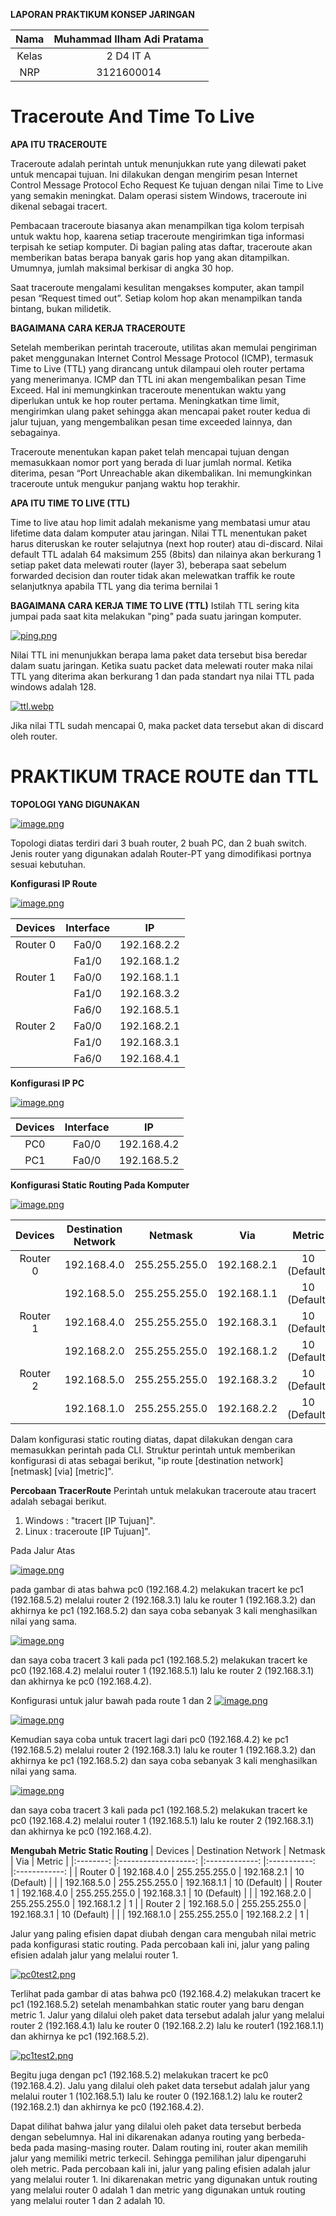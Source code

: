 **LAPORAN PRAKTIKUM KONSEP JARINGAN**

| Nama | Muhammad Ilham Adi Pratama |
|:----:|:--------------------------:|
|Kelas | 2 D4 IT A                  |
| NRP  | 3121600014                 |

# Traceroute And Time To Live


**APA ITU TRACEROUTE**

Traceroute adalah perintah untuk menunjukkan rute yang dilewati paket untuk mencapai tujuan. Ini dilakukan dengan mengirim pesan Internet Control Message Protocol Echo Request Ke tujuan dengan nilai Time to Live yang semakin meningkat. Dalam operasi sistem Windows, traceroute ini dikenal sebagai tracert.

Pembacaan traceroute biasanya akan menampilkan tiga kolom terpisah untuk waktu hop, kaarena setiap traceroute mengirimkan tiga informasi terpisah ke setiap komputer. Di bagian paling atas daftar, traceroute akan memberikan batas berapa banyak garis hop yang akan ditampilkan. Umumnya, jumlah maksimal berkisar di angka 30 hop.

Saat traceroute mengalami kesulitan mengakses komputer, akan tampil pesan “Request timed out”. Setiap kolom hop akan menampilkan tanda bintang, bukan milidetik.

**BAGAIMANA CARA KERJA TRACEROUTE**

Setelah memberikan perintah traceroute, utilitas akan memulai pengiriman paket menggunakan Internet Control Message Protocol (ICMP), termasuk Time to Live (TTL) yang dirancang untuk dilampaui oleh router pertama yang menerimanya. ICMP dan TTL ini akan mengembalikan pesan Time Exceed. Hal ini memungkinkan traceroute menentukan waktu yang diperlukan untuk ke hop router pertama. Meningkatkan time limit, mengirimkan ulang paket sehingga akan mencapai paket router kedua di jalur tujuan, yang mengembalikan pesan time exceeded lainnya, dan sebagainya.

Traceroute menentukan kapan paket telah mencapai tujuan dengan memasukkaan nomor port yang berada di luar jumlah normal. Ketika diterima, pesan “Port Unreachable akan dikembalikan. Ini memungkinkan traceroute untuk mengukur panjang waktu hop terakhir.

**APA ITU TIME TO LIVE (TTL)**

Time to live atau hop limit adalah mekanisme yang membatasi umur atau lifetime data dalam komputer atau jaringan. Nilai TTL menentukan paket harus diteruskan ke router selajutnya (next hop router) atau di-discard. Nilai default TTL adalah 64 maksimum 255 (8bits) dan nilainya akan berkurang 1 setiap paket data melewati router (layer 3), beberapa saat sebelum forwarded decision dan router tidak akan melewatkan traffik ke route selanjutknya apabila TTL yang dia terima bernilai 1

**BAGAIMANA CARA KERJA TIME TO LIVE (TTL)**
Istilah TTL sering kita jumpai pada saat kita melakukan "ping" pada suatu jaringan komputer.

[![ping.png](https://i.postimg.cc/bdc1wPGx/ping.png)](https://postimg.cc/rRjDfvNs)

Nilai TTL ini menunjukkan berapa lama paket data tersebut bisa beredar dalam suatu jaringan. Ketika suatu packet data melewati router maka nilai TTL yang diterima akan berkurang 1 dan pada standart nya nilai TTL pada windows adalah 128.

[![ttl.webp](https://i.postimg.cc/SxG13T5T/ttl.webp)](https://postimg.cc/5X6mF3fL)

Jika nilai TTL sudah mencapai 0, maka packet data tersebut akan di discard oleh router.
# PRAKTIKUM TRACE ROUTE dan TTL

**TOPOLOGI YANG DIGUNAKAN**

[![image.png](https://i.postimg.cc/QxjmjzV6/image.png)](https://postimg.cc/grB8DNVR)

Topologi diatas terdiri dari 3 buah router, 2 buah PC, dan 2 buah switch. Jenis router yang digunakan adalah Router-PT yang dimodifikasi portnya sesuai kebutuhan.

**Konfigurasi IP Route**

[![image.png](https://i.postimg.cc/zvzx22gP/image.png)](https://postimg.cc/HcN0V23Q)

|  Devices 	| Interface 	|      IP     	|
|:--------:	|:---------:	|:-----------:	|
| Router 0 	|   Fa0/0   	| 192.168.2.2 	|
|          	|   Fa1/0   	| 192.168.1.2 	|
| Router 1 	|   Fa0/0   	| 192.168.1.1 	|
|          	|   Fa1/0   	| 192.168.3.2 	|
|           |   Fa6/0   	| 192.168.5.1   |
| Router 2 	|   Fa0/0   	| 192.168.2.1 	|
|          	|   Fa1/0   	| 192.168.3.1 	|
|           |   Fa6/0   	| 192.168.4.1   |

**Konfigurasi IP PC**

[![image.png](https://i.postimg.cc/B6spt7MQ/image.png)](https://postimg.cc/2qchKwsP)

|  Devices 	| Interface 	|      IP     	|
|:--------:	|:---------:	|:-----------:	|
|    PC0   	|   Fa0/0   	| 192.168.4.2 	|
|    PC1   	|   Fa0/0   	| 192.168.5.2 	|

**Konfigurasi Static Routing Pada Komputer**

[![image.png](https://i.postimg.cc/cLBM2Bdp/image.png)](https://postimg.cc/ZW0dy3BH)

|  Devices 	| Destination Network 	|    Netmask    	|     Via     	|    Metric    	|
|:--------:	|:-------------------:	|:-------------:	|:-----------:	|:------------:	|
| Router 0 	|     192.168.4.0     	| 255.255.255.0 	| 192.168.2.1 	| 10 (Default) 	|
|          	|     192.168.5.0     	| 255.255.255.0 	| 192.168.1.1 	| 10 (Default) 	|
| Router 1 	|     192.168.4.0     	| 255.255.255.0 	| 192.168.3.1 	| 10 (Default) 	|
|          	|     192.168.2.0     	| 255.255.255.0 	| 192.168.1.2 	| 10 (Default) 	|
| Router 2 	|     192.168.5.0     	| 255.255.255.0 	| 192.168.3.2 	| 10 (Default) 	|
|          	|     192.168.1.0     	| 255.255.255.0 	| 192.168.2.2 	| 10 (Default) 	|


Dalam konfigurasi static routing diatas, dapat dilakukan dengan cara memasukkan perintah pada CLI. Struktur perintah untuk memberikan konfigurasi di atas sebagai berikut, "ip route [destination network] [netmask] [via] [metric]".

**Percobaan TracerRoute**
Perintah untuk melakukan traceroute atau tracert adalah sebagai berikut.

1. Windows : "tracert [IP Tujuan]".
2. Linux : traceroute [IP Tujuan]".

Pada Jalur Atas

[![image.png](https://i.postimg.cc/PJJRrF5v/image.png)](https://postimg.cc/CnyNc7Dw)

pada gambar di atas bahwa pc0 (192.168.4.2) melakukan tracert ke pc1 (192.168.5.2) melalui router 2 (192.168.3.1) lalu ke router 1 (192.168.3.2) dan akhirnya ke pc1 (192.168.5.2) dan saya coba sebanyak 3 kali menghasilkan nilai yang sama.

[![image.png](https://i.postimg.cc/T1hTM08C/image.png)](https://postimg.cc/RJrkwcZH)

dan saya coba tracert 3 kali pada pc1 (192.168.5.2) melakukan tracert ke pc0 (192.168.4.2) melalui router 1 (192.168.5.1) lalu ke router 2 (192.168.3.1) dan akhirnya ke pc0 (192.168.4.2).

Konfigurasi untuk jalur bawah pada route 1 dan 2
[![image.png](https://i.postimg.cc/RZWJQ1N1/image.png)](https://postimg.cc/Xr0vnCKX)

[![image.png](https://i.postimg.cc/PJJRrF5v/image.png)](https://postimg.cc/CnyNc7Dw)

Kemudian saya coba untuk tracert lagi dari pc0 (192.168.4.2) ke pc1 (192.168.5.2) melalui router 2 (192.168.3.1) lalu ke router 1 (192.168.3.2) dan akhirnya ke pc1 (192.168.5.2) dan saya coba sebanyak 3 kali menghasilkan nilai yang sama.

[![image.png](https://i.postimg.cc/T1hTM08C/image.png)](https://postimg.cc/RJrkwcZH)

dan saya coba tracert 3 kali pada pc1 (192.168.5.2) melakukan tracert ke pc0 (192.168.4.2) melalui router 1 (192.168.5.1) lalu ke router 2 (192.168.3.1) dan akhirnya ke pc0 (192.168.4.2).

**Mengubah Metric Static Routing**
|  Devices 	| Destination Network 	|    Netmask    	|     Via     	|    Metric    	|
|:--------:	|:-------------------:	|:-------------:	|:-----------:	|:------------:	|
| Router 0 	|     192.168.4.0     	| 255.255.255.0 	| 192.168.2.1 	| 10 (Default) 	|
|          	|     192.168.5.0     	| 255.255.255.0 	| 192.168.1.1 	| 10 (Default) 	|
| Router 1 	|     192.168.4.0     	| 255.255.255.0 	| 192.168.3.1 	| 10 (Default) 	|
|          	|     192.168.2.0     	| 255.255.255.0 	| 192.168.1.2 	|       1      	|
| Router 2 	|     192.168.5.0     	| 255.255.255.0 	| 192.168.3.1 	| 10 (Default) 	|
|          	|     192.168.1.0     	| 255.255.255.0 	| 192.168.2.2 	|       1      	|

Jalur yang paling efisien dapat diubah dengan cara mengubah nilai metric pada konfigurasi static routing. Pada percobaan kali ini, jalur yang paling efisien adalah jalur yang melalui router 1.

[![pc0test2.png](https://i.postimg.cc/7Z3s2HyQ/pc0test2.png)](https://postimg.cc/nXLG8trv)

Terlihat pada gambar di atas bahwa pc0 (192.168.4.2) melakukan tracert ke pc1 (192.168.5.2) setelah menambahkan static router yang baru dengan metric 1. Jalur yang dilalui oleh paket data tersebut adalah jalur yang melalui router 2 (192.168.4.1) lalu ke router 0 (192.168.2.2) lalu ke router1 (192.168.1.1) dan akhirnya ke pc1 (192.168.5.2).

[![pc1test2.png](https://i.postimg.cc/MZ1d4ZnZ/pc1test2.png)](https://postimg.cc/kDXQRmNL)

Begitu juga dengan pc1 (192.168.5.2) melakukan tracert ke pc0 (192.168.4.2). Jalu yang dilalui oleh paket data tersebut adalah jalur yang melalui router 1 (102.168.5.1) lalu ke router 0 (192.168.1.2) lalu ke router2 (192.168.2.1) dan akhirnya ke pc0 (192.168.4.2).

Dapat dilihat bahwa jalur yang dilalui oleh paket data tersebut berbeda dengan sebelumnya. Hal ini dikarenakan adanya routing yang berbeda-beda pada masing-masing router. Dalam routing ini, router akan memilih jalur yang memiliki metric terkecil. Sehingga pemilihan jalur dipengaruhi oleh metric. Pada percobaan kali ini, jalur yang paling efisien adalah jalur yang melalui router 1. Ini dikarenakan metric yang digunakan untuk routing yang melalui router 0 adalah 1 dan metric yang digunakan untuk routing yang melalui router 1 dan 2 adalah 10.
